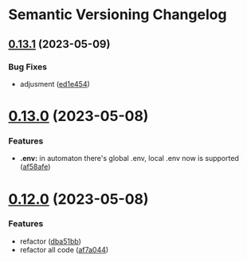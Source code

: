 # Semantic Versioning Changelog

## [0.13.1](https://github.com/aikosiadotcom/automaton-boilerplate/compare/v0.13.0...v0.13.1) (2023-05-09)


### Bug Fixes

* adjusment ([ed1e454](https://github.com/aikosiadotcom/automaton-boilerplate/commit/ed1e454396559ae3c8462e8b2456347b054a5a9d))

# [0.13.0](https://github.com/aikosiadotcom/automaton-boilerplate/compare/v0.12.0...v0.13.0) (2023-05-08)


### Features

* **.env:** in automaton there's global .env, local .env now is supported ([af58afe](https://github.com/aikosiadotcom/automaton-boilerplate/commit/af58afe1108424a3cf0e62702b326fc517b30f53))

# [0.12.0](https://github.com/aikosiadotcom/automaton-boilerplate/compare/v0.11.0...v0.12.0) (2023-05-08)


### Features

* refactor ([dba51bb](https://github.com/aikosiadotcom/automaton-boilerplate/commit/dba51bbc8259a15c9ebbc52394e19a97c3e1d9a0))
* refactor all code ([af7a044](https://github.com/aikosiadotcom/automaton-boilerplate/commit/af7a044678f329ebe764d6cbe8b692e7fbe790ec))
